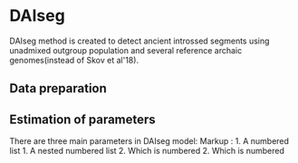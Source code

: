 # DAIseg
DAIseg method is created to detect ancient introssed segments using unadmixed outgroup population and several reference archaic genomes(instead of Skov et al'18).

## Data preparation

## Estimation of parameters
There are three main parameters in DAIseg model:
 Markup : 1. A numbered list
              1. A nested numbered list
              2. Which is numbered
          2. Which is numbered
